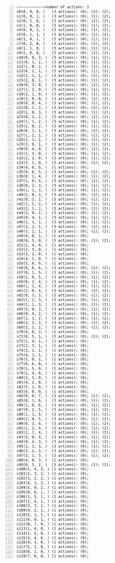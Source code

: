 ~~~~~~~~~~~~~number of states: 120
~~~~~~~~~~~~~number of actions: 3
s0(0, 0, 0, )	(3 actions): (0); (1); (2); 
s1(0, 0, 1, )	(3 actions): (0); (1); (2); 
s2(0, 1, 0, )	(3 actions): (0); (1); (2); 
s3(1, 0, 0, )	(3 actions): (0); (1); (2); 
s4(0, 0, 2, )	(3 actions): (0); (1); (2); 
s5(0, 1, 1, )	(3 actions): (0); (1); (2); 
s6(1, 0, 1, )	(3 actions): (0); (1); (2); 
s7(0, 2, 0, )	(3 actions): (0); (1); (2); 
s8(1, 1, 0, )	(3 actions): (0); (1); (2); 
s9(2, 0, 0, )	(3 actions): (0); (1); (2); 
s10(0, 0, 3, )	(3 actions): (0); (1); (2); 
s11(0, 1, 2, )	(3 actions): (0); (1); (2); 
s12(1, 0, 2, )	(3 actions): (0); (1); (2); 
s13(0, 2, 1, )	(3 actions): (0); (1); (2); 
s14(1, 1, 1, )	(3 actions): (0); (1); (2); 
s15(2, 0, 1, )	(3 actions): (0); (1); (2); 
s16(0, 3, 0, )	(3 actions): (0); (1); (2); 
s17(1, 2, 0, )	(3 actions): (0); (1); (2); 
s18(2, 1, 0, )	(3 actions): (0); (1); (2); 
s19(3, 0, 0, )	(3 actions): (0); (1); (2); 
s20(0, 0, 4, )	(3 actions): (0); (1); (2); 
s21(0, 1, 3, )	(3 actions): (0); (1); (2); 
s22(1, 0, 3, )	(3 actions): (0); (1); (2); 
s23(0, 2, 2, )	(3 actions): (0); (1); (2); 
s24(1, 1, 2, )	(3 actions): (0); (1); (2); 
s25(2, 0, 2, )	(3 actions): (0); (1); (2); 
s26(0, 3, 1, )	(3 actions): (0); (1); (2); 
s27(1, 2, 1, )	(3 actions): (0); (1); (2); 
s28(2, 1, 1, )	(3 actions): (0); (1); (2); 
s29(3, 0, 1, )	(3 actions): (0); (1); (2); 
s30(0, 4, 0, )	(3 actions): (0); (1); (2); 
s31(1, 3, 0, )	(3 actions): (0); (1); (2); 
s32(2, 2, 0, )	(3 actions): (0); (1); (2); 
s33(3, 1, 0, )	(3 actions): (0); (1); (2); 
s34(4, 0, 0, )	(1 actions): (0); 
s35(0, 0, 5, )	(3 actions): (0); (1); (2); 
s36(0, 1, 4, )	(3 actions): (0); (1); (2); 
s37(1, 0, 4, )	(3 actions): (0); (1); (2); 
s38(0, 2, 3, )	(3 actions): (0); (1); (2); 
s39(1, 1, 3, )	(3 actions): (0); (1); (2); 
s40(2, 0, 3, )	(3 actions): (0); (1); (2); 
s41(0, 3, 2, )	(3 actions): (0); (1); (2); 
s42(1, 2, 2, )	(3 actions): (0); (1); (2); 
s43(2, 1, 2, )	(3 actions): (0); (1); (2); 
s44(3, 0, 2, )	(3 actions): (0); (1); (2); 
s45(0, 4, 1, )	(3 actions): (0); (1); (2); 
s46(1, 3, 1, )	(3 actions): (0); (1); (2); 
s47(2, 2, 1, )	(3 actions): (0); (1); (2); 
s48(3, 1, 1, )	(3 actions): (0); (1); (2); 
s49(4, 0, 1, )	(1 actions): (0); 
s50(0, 5, 0, )	(3 actions): (0); (1); (2); 
s51(1, 4, 0, )	(1 actions): (0); 
s52(2, 3, 0, )	(1 actions): (0); 
s53(3, 2, 0, )	(1 actions): (0); 
s54(4, 1, 0, )	(1 actions): (0); 
s55(5, 0, 0, )	(1 actions): (0); 
s56(0, 0, 6, )	(3 actions): (0); (1); (2); 
s57(0, 1, 5, )	(3 actions): (0); (1); (2); 
s58(1, 0, 5, )	(3 actions): (0); (1); (2); 
s59(0, 2, 4, )	(3 actions): (0); (1); (2); 
s60(1, 1, 4, )	(3 actions): (0); (1); (2); 
s61(2, 0, 4, )	(3 actions): (0); (1); (2); 
s62(0, 3, 3, )	(3 actions): (0); (1); (2); 
s63(1, 2, 3, )	(3 actions): (0); (1); (2); 
s64(2, 1, 3, )	(3 actions): (0); (1); (2); 
s65(3, 0, 3, )	(3 actions): (0); (1); (2); 
s66(0, 4, 2, )	(3 actions): (0); (1); (2); 
s67(1, 3, 2, )	(3 actions): (0); (1); (2); 
s68(2, 2, 2, )	(3 actions): (0); (1); (2); 
s69(3, 1, 2, )	(3 actions): (0); (1); (2); 
s70(4, 0, 2, )	(1 actions): (0); 
s71(0, 5, 1, )	(3 actions): (0); (1); (2); 
s72(1, 4, 1, )	(1 actions): (0); 
s73(2, 3, 1, )	(1 actions): (0); 
s74(3, 2, 1, )	(1 actions): (0); 
s75(4, 1, 1, )	(1 actions): (0); 
s76(5, 0, 1, )	(1 actions): (0); 
s77(0, 6, 0, )	(1 actions): (0); 
s78(1, 5, 0, )	(1 actions): (0); 
s79(2, 4, 0, )	(1 actions): (0); 
s80(3, 3, 0, )	(1 actions): (0); 
s81(4, 2, 0, )	(1 actions): (0); 
s82(5, 1, 0, )	(1 actions): (0); 
s83(6, 0, 0, )	(1 actions): (0); 
s84(0, 0, 7, )	(3 actions): (0); (1); (2); 
s85(0, 1, 6, )	(3 actions): (0); (1); (2); 
s86(1, 0, 6, )	(3 actions): (0); (1); (2); 
s87(0, 2, 5, )	(3 actions): (0); (1); (2); 
s88(1, 1, 5, )	(3 actions): (0); (1); (2); 
s89(2, 0, 5, )	(3 actions): (0); (1); (2); 
s90(0, 3, 4, )	(3 actions): (0); (1); (2); 
s91(1, 2, 4, )	(3 actions): (0); (1); (2); 
s92(2, 1, 4, )	(3 actions): (0); (1); (2); 
s93(3, 0, 4, )	(3 actions): (0); (1); (2); 
s94(0, 4, 3, )	(3 actions): (0); (1); (2); 
s95(1, 3, 3, )	(3 actions): (0); (1); (2); 
s96(2, 2, 3, )	(3 actions): (0); (1); (2); 
s97(3, 1, 3, )	(3 actions): (0); (1); (2); 
s98(4, 0, 3, )	(1 actions): (0); 
s99(0, 5, 2, )	(3 actions): (0); (1); (2); 
s100(1, 4, 2, )	(1 actions): (0); 
s101(2, 3, 2, )	(1 actions): (0); 
s102(3, 2, 2, )	(1 actions): (0); 
s103(4, 1, 2, )	(1 actions): (0); 
s104(5, 0, 2, )	(1 actions): (0); 
s105(0, 6, 1, )	(1 actions): (0); 
s106(1, 5, 1, )	(1 actions): (0); 
s107(2, 4, 1, )	(1 actions): (0); 
s108(3, 3, 1, )	(1 actions): (0); 
s109(4, 2, 1, )	(1 actions): (0); 
s110(5, 1, 1, )	(1 actions): (0); 
s111(6, 0, 1, )	(1 actions): (0); 
s112(0, 7, 0, )	(1 actions): (0); 
s113(1, 6, 0, )	(1 actions): (0); 
s114(2, 5, 0, )	(1 actions): (0); 
s115(3, 4, 0, )	(1 actions): (0); 
s116(4, 3, 0, )	(1 actions): (0); 
s117(5, 2, 0, )	(1 actions): (0); 
s118(6, 1, 0, )	(1 actions): (0); 
s119(7, 0, 0, )	(1 actions): (0); 
